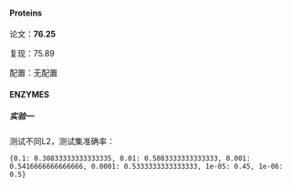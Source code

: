 #### Proteins

论文：**76.25**

复现：75.89

配置：无配置

#### ENZYMES

##### 实验一

测试不同L2，测试集准确率：

```
{0.1: 0.30833333333333335, 0.01: 0.5083333333333333, 0.001: 0.5416666666666666, 0.0001: 0.5333333333333333, 1e-05: 0.45, 1e-06: 0.5}
```

